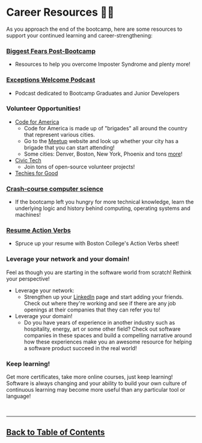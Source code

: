 # Career Resources 🚵‍♀️

As you approach the end of the bootcamp, here are some resources to support your continued learning and career-strengthening:

### [Biggest Fears Post-Bootcamp](https://docs.google.com/document/d/12PU7WN6YTF-XAswPaYOBFMwfJDoGDbtaaxMvhGj2xMQ/edit)
- Resources to help you overcome Imposter Syndrome and plenty more!

### [Exceptions Welcome Podcast](http://www.exceptionswelcome.com/)
- Podcast dedicated to Bootcamp Graduates and Junior Developers

### Volunteer Opportunities!
- [Code for America](https://www.codeforamerica.org/)
    - Code for America is made up of "brigades" all around the country that represent various cities. 
    - Go to the [Meetup](https://www.meetup.com/) website and look up whether your city has a brigade that you can start attending!
    - Some cities: Denver, Boston, New York, Phoenix and tons [more](https://en.wikipedia.org/wiki/Code_for_America)!
- [Civic Tech](https://civictech.guide/)
    - Join tons of open-source volunteer projects!
- [Techies for Good](https://www.techiesforgood.com/)

### [Crash-course computer science](https://youtu.be/O5nskjZ_GoI)
- If the bootcamp left you hungry for more technical knowledge, learn the underlying logic and history behind computing, operating systems and machines!

### [Resume Action Verbs](https://www.bc.edu/content/dam/files/offices/careers/pdf/actionverbsforweb_03.pdf)
- Spruce up your resume with Boston College's Action Verbs sheet!

### Leverage your network and your domain!

Feel as though you are starting in the software world from scratch! Rethink your perspective!
- Leverage your network:
    - Strengthen up your [LinkedIn](https://linkedin.com) page and start adding your friends. Check out where they're working and see if there are any job openings at their companies that they can refer you to!
- Leverage your domain!
    - Do you have years of experience in another industry such as hospitality, energy, art or some other field? Check out software companies in these spaces and build a compelling narrative around how these experiences make you an awesome resource for helping a software product succeed in the real world!

### Keep learning!

Get more certificates, take more online courses, just keep learning! Software is always changing and your ability to build your own culture of continuous learning may become more useful than any particular tool or language!

<br>

<hr>

## [Back to Table of Contents](./README.md)
